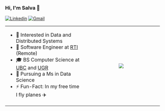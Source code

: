 ### Hi, I'm Salva 👋

[![Linkedin](https://img.shields.io/badge/-Linkedin-blue?style=flat-square&logo=Linkedin&logoColor=white&link=https://www.linkedin.com/in/salva-corts/)](https://www.linkedin.com/in/salva-corts/)
[![Gmail](https://img.shields.io/badge/-salvacorts97@gmail.com-c14438?style=flat-square&logo=Gmail&logoColor=white&link=mailto:salvacorts97@gmail.com)](mailto:salvacorts97@gmail.com)

<table width="100%"> 
    <td width="50%">
        <ul>
            <li>🧐 Interested in Data and Distributed Systems</li>
            <li>💼 Software Engineer at <a href="https://www.rti.com/en/">RTI</a> (Remote)</li>
            <li>🎓 BS Computer Science at <a href="https://www.ubc.ca">UBC</a> and <a href="https://www.ugr.es/en/">UGR</a> </li>
            <li>🌱 Pursuing a Ms in Data Science</li>
            <li>⚡️ Fun-Fact: In my free time I fly planes ✈️</li>
        </ul>
    </td>
    <td width="50%" align="center">
        <img src="https://github-readme-stats.vercel.app/api/top-langs/?username=salvacorts&theme=default&line_height=27&layout=compact" />
    </td>
</table>